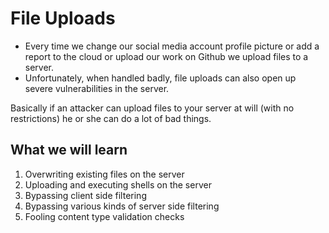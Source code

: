 # File Uploads # 

* Every time we change our social media account profile picture or add a report to the cloud or upload our work on Github we upload files to a server.
* Unfortunately, when handled badly, file uploads can also open up severe vulnerabilities in the server.

Basically if an attacker can upload files to your server at will (with no restrictions) he or she can do a lot of bad things.

## What we will learn ##

1. Overwriting existing files on the server
2. Uploading and executing shells on the server
3. Bypassing client side filtering
4. Bypassing various kinds of server side filtering
5. Fooling content type validation checks


